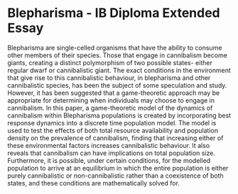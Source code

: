 # Blepharisma - IB Diploma Extended Essay 
Blepharisma are single-celled organisms that have the ability to consume other members of their
species. Those that engage in cannibalism become giants, creating a distinct polymorphism of
two possible states- either regular dwarf or cannibalistic giant. The exact conditions in the
environment that give rise to this cannibalistic behaviour, in blepharisma and other cannibalistic
species, has been the subject of some speculation and study. However, it has been suggested that
a game-theoretic approach may be appropriate for determining when individuals may choose to
engage in cannibalism. In this paper, a game-theoretic model of the dynamics of cannibalism
within Blepharisma populations is created by incorporating best response dynamics into a
discrete time population model. The model is used to test the effects of both total resource
availability and population density on the prevalence of cannibalism, finding that increasing
either of these environmental factors increases cannibalistic behaviour. It also reveals that
cannibalism can have implications on total population size. Furthermore, it is possible, under
certain conditions, for the modelled population to arrive at an equilibrium in which the entire
population is either purely cannibalistic or non-cannibalistic rather than a coexistence of both
states, and these conditions are mathematically solved for.
